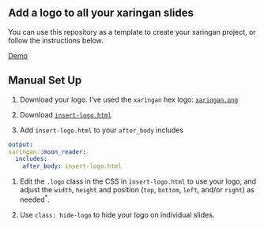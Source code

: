 ## Add a logo to all your xaringan slides

You can use this repository as a template to create your xaringan project, or follow the instructions below.

[Demo](https://gadenbuie.github.io/xaringan-logo)

## Manual Set Up

1. Download your logo. I've used the `xaringan` hex logo: [`xaringan.png`](https://github.com/rstudio/hex-stickers/blob/master/PNG/xaringan.png)

1. Download [`insert-logo.html`](https://github.com/gadenbuie/xaringan-logo/blob/master/insert-logo.html)

1. Add `insert-logo.html` to your `after_body` includes

  ```yaml
  output:
  xaringan::moon_reader:
    includes:
      after_body: insert-logo.html
  ```

1. Edit the `.logo` class in the CSS in `insert-logo.html` to use your logo,
   and adjust the `width`, `height` and position (`top`, `bottom`, `left`, and/or `right`) as needed<sup>*</sup>.

1. Use `class: hide-logo` to hide your logo on individual slides.
